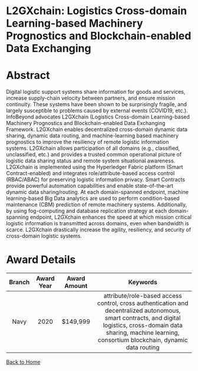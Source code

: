 
L2GXchain: Logistics Cross-domain Learning-based Machinery Prognostics and Blockchain-enabled Data Exchanging
=============================================================================================================

# Abstract


Digital logistic support systems share information for goods and services, increase supply-chain velocity between partners, and ensure mission continuity. These systems have been shown to be surprisingly fragile, and largely susceptible to problems caused by external events (COVID19, etc.). InfoBeyond advocates L2GXchain (Logistics Cross-domain Learning-based Machinery Prognostics and Blockchain-enabled Data Exchanging Framework. L2GXchain enables decentralized cross-domain dynamic data sharing, dynamic data routing, and machine-learning based machinery prognostics to improve the resiliency of remote logistic information systems. L2GXchain allows participation of all domains (e.g., classified, unclassified, etc.) and provides a trusted common operational picture of logistic data sharing status and remote system situational awareness. L2GXchain is implemented using the Hyperledger Fabric platform (Smart Contract-enabled) and integrates role/attribute-based access control (RBAC/ABAC) for preserving logistic information privacy. Smart Contracts provide powerful automation capabilities and enable state-of-the-art dynamic data sharing/routing. At each domain-spanned endpoint, machine learning-based Big Data analytics are used to perform condition-based maintenance (CBM) prediction of remote machinery systems. Additionally, by using fog-computing and database replication strategy at each domain-spanning endpoint, L2GXchain enhances the speed at which mission critical logistic information is transmitted across domains, even when bandwidth is scarce. L2GXchain drastically increase the agility, resiliency, and security of cross-domain logistic systems.  

# Award Details

|Branch|Award Year|Award Amount|Keywords|
| :---: | :---: | :---: | :---: |
|Navy|2020|$149,999|attribute/role-based access control, cross authentication and decentralized autonomous, smart contracts, and digital logistics, cross-domain data sharing, machine learning, consortium blockchain, dynamic data routing|
  
  


[Back to Home](https://github.com/chrischow/dod_sbir_awards#2203)
